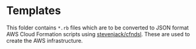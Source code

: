 # Templates

This folder contains `*.rb` files which are to be converted to JSON format AWS Cloud Formation scripts using [stevenjack/cfndsl]. These are used to create the AWS infrastructure.

[stevenjack/cfndsl]: https://github.com/stevenjack/cfndsl
